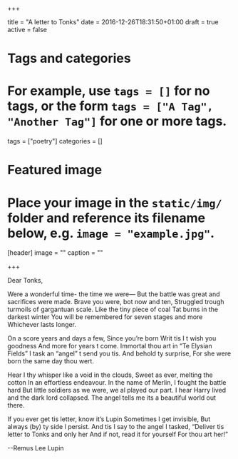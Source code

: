 +++

title = "A letter to Tonks"
date = 2016-12-26T18:31:50+01:00
draft = true
active = false

# Tags and categories
# For example, use `tags = []` for no tags, or the form `tags = ["A Tag", "Another Tag"]` for one or more tags.
tags = ["poetry"]
categories = []

# Featured image
# Place your image in the `static/img/` folder and reference its filename below, e.g. `image = "example.jpg"`.
[header]
image = ""
caption = ""

+++

Dear Tonks,

Were a wonderful time- the time we were—
But the battle was great and sacrifices were made.
Brave you were, bot now and ten,
Struggled trough turmoils of gargantuan scale.
Like the tiny piece of coal
Tat burns in the darkest winter
You will be remembered for seven stages and more
Whichever lasts longer.

On a score years and days a few,
Since you’re born
Writ tis I t wish you goodness
And more for years t come.
Immortal thou art in “Te Elysian Fields”
I task an “angel” t send you tis.
And behold ty surprise,
For she were born the same day thou wert.

Hear I thy whisper like a void in the clouds,
Sweet as ever, melting the cotton
In an effortless endeavour.
In the name of Merlin, I fought the battle hard
But little soldiers as we were, we al played our part.
I hear Harry lived and the dark lord collapsed.
The angel tells me its a beautiful world out there.

If you ever get tis letter, know it’s Lupin
Sometimes I get invisible,
But always (by) ty side I persist.
And tis I say to the angel I tasked,
“Deliver tis letter to Tonks and only her
And if not, read it for yourself
For thou art her!”

--Remus Lee Lupin